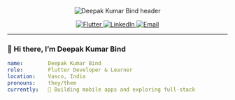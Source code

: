 <!-- 1. Animated Header -->
<p align="center">
  <img src="https://capsule-render.vercel.app/api?type=waving&color=gradient&height=200&section=header&text=Deepak%20Kumar%20Bind&fontSize=40" alt="Deepak Kumar Bind header" />
</p>



<!-- 3. Contact & Tech Badges -->
<p align="center">
  <a href="https://github.com/deepakbind">
    <img src="https://img.shields.io/badge/Flutter-02569B?style=for-the-badge&logo=Flutter&logoColor=white" alt="Flutter"/>
  </a>
  <a href="https://linkedin.com/in/deepakbind">
    <img src="https://img.shields.io/badge/LinkedIn-0A66C2?style=for-the-badge&logo=LinkedIn&logoColor=white" alt="LinkedIn"/>
  </a>
  <a href="mailto:deepakkumar@example.com">
    <img src="https://img.shields.io/badge/Email-D14836?style=for-the-badge&logo=Gmail&logoColor=white" alt="Email"/>
  </a>
</p>

---

### 👋 Hi there, I’m Deepak Kumar Bind

```yaml
name:        Deepak Kumar Bind
role:        Flutter Developer & Learner
location:    Vasco, India
pronouns:    they/them
currently:   🚀 Building mobile apps and exploring full‑stack

